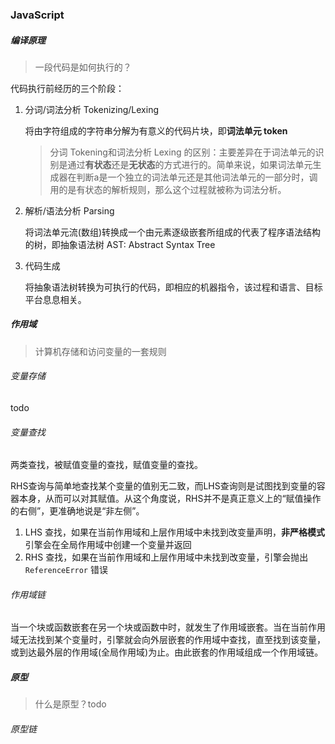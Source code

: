 ### JavaScript

##### 编译原理

> 一段代码是如何执行的？

代码执行前经历的三个阶段：

1. 分词/词法分析 Tokenizing/Lexing

   将由字符组成的字符串分解为有意义的代码片块，即**词法单元 token**

   > 分词 Tokening和词法分析 Lexing 的区别：主要差异在于词法单元的识别是通过**有状态**还是**无状态**的方式进行的。简单来说，如果词法单元生成器在判断a是一个独立的词法单元还是其他词法单元的一部分时，调用的是有状态的解析规则，那么这个过程就被称为词法分析。

2. 解析/语法分析 Parsing

   将词法单元流(数组)转换成一个由元素逐级嵌套所组成的代表了程序语法结构的树，即抽象语法树 AST: Abstract Syntax Tree

3. 代码生成

   将抽象语法树转换为可执行的代码，即相应的机器指令，该过程和语言、目标平台息息相关。



##### 作用域

> 计算机存储和访问变量的一套规则

###### 变量存储

todo

###### 变量查找

两类查找，被赋值变量的查找，赋值变量的查找。

RHS查询与简单地查找某个变量的值别无二致，而LHS查询则是试图找到变量的容器本身，从而可以对其赋值。从这个角度说，RHS并不是真正意义上的“赋值操作的右侧”，更准确地说是“非左侧”。

1. LHS 查找，如果在当前作用域和上层作用域中未找到改变量声明，**非严格模式**引擎会在全局作用域中创建一个变量并返回
2. RHS 查找，如果在当前作用域和上层作用域中未找到改变量，引擎会抛出 `ReferenceError` 错误

###### 作用域链

当一个块或函数嵌套在另一个块或函数中时，就发生了作用域嵌套。当在当前作用域无法找到某个变量时，引擎就会向外层嵌套的作用域中查找，直至找到该变量，或到达最外层的作用域(全局作用域)为止。由此嵌套的作用域组成一个作用域链。

##### 原型

> 什么是原型？todo

###### 原型链









